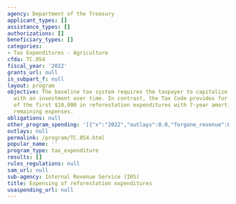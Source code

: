 ```yaml
---
agency: Department of the Treasury
applicant_types: []
assistance_types: []
authorizations: []
beneficiary_types: []
categories:
- Tax Expenditures - Agriculture
cfda: TC.054
fiscal_year: '2022'
grants_url: null
is_subpart_f: null
layout: program
objective: The baseline tax system requires the taxpayer to capitalize costs associated
  with an investment over time. In contrast, the Tax Code provides for the expensing
  of the first $10,000 in reforestation expenditures with 7-year amortization of the
  remaining expenses.
obligations: null
other_program_spending: '[{"x":"2022","outlays":0.0,"forgone_revenue":60000000.0},{"x":"2023","outlays":0.0,"forgone_revenue":60000000.0},{"x":"2024","outlays":0.0,"forgone_revenue":70000000.0}]'
outlays: null
permalink: /program/TC.054.html
popular_name: ''
program_type: tax_expenditure
results: []
rules_regulations: null
sam_url: null
sub-agency: Internal Revenue Service (IRS)
title: Expensing of reforestation expenditures
usaspending_url: null
---
```


